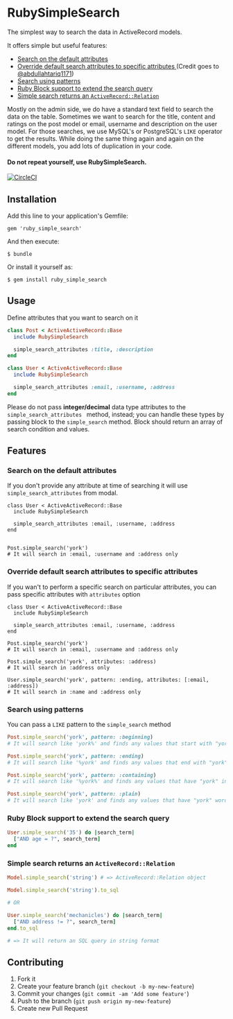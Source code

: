 # RubySimpleSearch

The simplest way to search the data in ActiveRecord models.

It offers simple but useful features:

- [Search on the default attributes](#search-on-the-default-attributes)
- [Override default search attributes to specific attributes ](#override-default-search-attributes-to-specific-attributes) (Credit goes to [@abdullahtariq1171](https://github.com/abdullahtariq1171))
- [Search using patterns](#search-using-patterns)
- [Ruby Block support to extend the search query](#ruby-block-support-to-extend-the-search-query)
- [Simple search returns an `ActiveRecord::Relation`](#simple-search-returns-an-`ActiveRecord::Relation`)

Mostly on the admin side, we do have a standard text field to search the data on the table.
Sometimes we want to search for the title, content and ratings on the post model or email,
username and description on the user model. For those searches, we use MySQL's or PostgreSQL's
`LIKE` operator to get the results. While doing the same thing again and again on the different
models, you add lots of duplication in your code.

#### Do not repeat yourself, use RubySimpleSearch.

[![CircleCI](https://circleci.com/gh/mechanicles/ruby_simple_search.svg?style=svg)](https://circleci.com/gh/mechanicles/ruby_simple_search)

## Installation

Add this line to your application's Gemfile:

    gem 'ruby_simple_search'

And then execute:

    $ bundle

Or install it yourself as:

    $ gem install ruby_simple_search

## Usage

Define attributes that you want to search on it

```Ruby
class Post < ActiveActiveRecord::Base
  include RubySimpleSearch

  simple_search_attributes :title, :description
end
```

```Ruby
class User < ActiveActiveRecord::Base
  include RubySimpleSearch

  simple_search_attributes :email, :username, :address
end
```

Please do not pass **integer/decimal** data type attributes to the `simple_search_attributes `
method, instead; you can handle these types by passing block to the `simple_search` method.
Block should return an array of search condition and values.

## Features

### Search on the default attributes
If you don't provide any attribute at time of searching it will use `simple_search_attributes` from modal.
```
class User < ActiveActiveRecord::Base
  include RubySimpleSearch

  simple_search_attributes :email, :username, :address
end


Post.simple_search('york')
# It will search in :email, :username and :address only
```


### Override default search attributes to specific attributes

If you wan't to perform a specific search on particular attributes, you can pass specific attributes with `attributes` option
```
class User < ActiveActiveRecord::Base
  include RubySimpleSearch

  simple_search_attributes :email, :username, :address
end

Post.simple_search('york')
# It will search in :email, :username and :address only

Post.simple_search('york', attributes: :address)
# It will search in :address only

User.simple_search('york', pattern: :ending, attributes: [:email, :address])
# It will search in :name and :address only
```

### Search using patterns
You can pass a `LIKE` pattern to the `simple_search` method

```ruby
Post.simple_search('york', pattern: :beginning)
# It will search like 'york%' and finds any values that start with "york"

Post.simple_search('york', pattern: :ending)
# It will search like '%york' and finds any values that end with "york"

Post.simple_search('york', pattern: :containing)
# It will search like '%york%' and finds any values that have "york" in any position

Post.simple_search('york', pattern: :plain)
# It will search like 'york' and finds any values that have "york" word
```

### Ruby Block support to extend the search query


```Ruby
User.simple_search('35') do |search_term|
  ["AND age = ?", search_term]
end
```

### Simple search returns an `ActiveRecord::Relation`

```Ruby
Model.simple_search('string') # => ActiveRecord::Relation object

Model.simple_search('string').to_sql

# OR

User.simple_search('mechanicles') do |search_term|
  ["AND address != ?", search_term]
end.to_sql

# => It will return an SQL query in string format
```

## Contributing

1. Fork it
2. Create your feature branch (`git checkout -b my-new-feature`)
3. Commit your changes (`git commit -am 'Add some feature'`)
4. Push to the branch (`git push origin my-new-feature`)
5. Create new Pull Request
